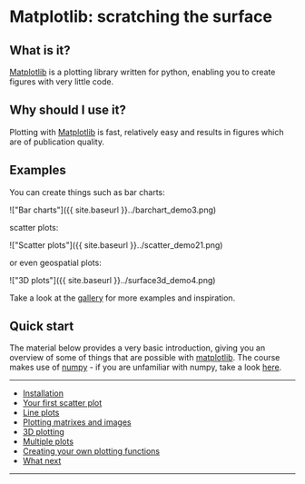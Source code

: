 ---
---

# Matplotlib: scratching the surface

## What is it?

[Matplotlib](http://matplotlib.org/) is a plotting library written for python, enabling you to create figures with very little code.

## Why should I use it?

Plotting with [Matplotlib](http://matplotlib.org/) is fast, relatively easy and results in figures which are of publication quality.

## Examples

You can create things such as bar charts:

!["Bar charts"]({{ site.baseurl }}../barchart_demo3.png)

scatter plots:

!["Scatter plots"]({{ site.baseurl }}../scatter_demo21.png)

or even geospatial plots:

!["3D plots"]({{ site.baseurl }}../surface3d_demo4.png)

Take a look at the [gallery](http://matplotlib.org/gallery.html) for more examples and inspiration.

## Quick start

The material below provides a very basic introduction, giving you an overview of some of things that are possible with [matplotlib](http://matplotlib.org/). The course makes use of [numpy](http://www.numpy.org/) - if you are unfamiliar with numpy, take a look [here](../../PythonPackages_numpy/README_numpy).

***

* [Installation](../matplotlib_install)
* [Your first scatter plot](../matplotlib_scatter)
* [Line plots](../matplotlib_line)
* [Plotting matrixes and images](../matplotlib_matrix)
* [3D plotting](../matplotlib_3d)
* [Multiple plots](../matplotlib_plotting)
* [Creating your own plotting functions](../matplotlib_wrapping)
* [What next](../matplotlib_next)

***



